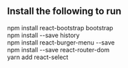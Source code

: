 ## Install the following to run
npm install react-bootstrap bootstrap<br />
npm install --save history<br />
npm install react-burger-menu --save<br />
npm install --save react-router-dom<br />
yarn add react-select<br />